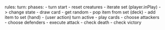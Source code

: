 rules:
  turn:
    phases:
      - turn start
        - reset creatures
          - iterate set (player.inPlay) -> change state
        - draw card
          - get random
          - pop item from set (deck)
          - add item to set (hand)
      - (user action) turn active
        - play cards
        - choose attackers
        - choose defenders
      - execute attack
      - check death
      - check victory